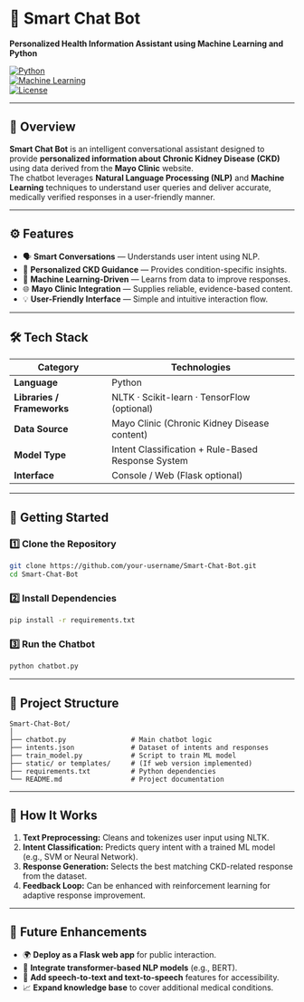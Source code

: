 # 🧠 Smart Chat Bot  
**Personalized Health Information Assistant using Machine Learning and Python**  

[![Python](https://img.shields.io/badge/Python-3.9%2B-blue)](https://www.python.org/)  
[![Machine Learning](https://img.shields.io/badge/Machine%20Learning-Sklearn%2C%20NLTK-orange)]()  
[![License](https://img.shields.io/badge/License-MIT-green.svg)](LICENSE)  

---

## 📘 Overview  
**Smart Chat Bot** is an intelligent conversational assistant designed to provide **personalized information about Chronic Kidney Disease (CKD)** using data derived from the **Mayo Clinic** website.  
The chatbot leverages **Natural Language Processing (NLP)** and **Machine Learning** techniques to understand user queries and deliver accurate, medically verified responses in a user-friendly manner.  

---

## ⚙️ Features  
- 🗣️ **Smart Conversations** — Understands user intent using NLP.  
- 🧬 **Personalized CKD Guidance** — Provides condition-specific insights.  
- 🧠 **Machine Learning-Driven** — Learns from data to improve responses.  
- 🌐 **Mayo Clinic Integration** — Supplies reliable, evidence-based content.  
- 💡 **User-Friendly Interface** — Simple and intuitive interaction flow.  

---

## 🛠️ Tech Stack  
| Category | Technologies |
|-----------|---------------|
| **Language** | Python |
| **Libraries / Frameworks** | NLTK · Scikit-learn · TensorFlow (optional) |
| **Data Source** | Mayo Clinic (Chronic Kidney Disease content) |
| **Model Type** | Intent Classification + Rule-Based Response System |
| **Interface** | Console / Web (Flask optional) |

---

## 🚀 Getting Started  

### 1️⃣ Clone the Repository  
```bash
git clone https://github.com/your-username/Smart-Chat-Bot.git
cd Smart-Chat-Bot
```
### 2️⃣ Install Dependencies
```bash
pip install -r requirements.txt
````
### 3️⃣ Run the Chatbot
```bash
python chatbot.py
```

---

## 🧩 Project Structure

```
Smart-Chat-Bot/
│
├── chatbot.py                # Main chatbot logic
├── intents.json              # Dataset of intents and responses
├── train_model.py            # Script to train ML model
├── static/ or templates/     # (If web version implemented)
├── requirements.txt          # Python dependencies
└── README.md                 # Project documentation
```

---

## 🧠 How It Works

1. **Text Preprocessing:** Cleans and tokenizes user input using NLTK.
2. **Intent Classification:** Predicts query intent with a trained ML model (e.g., SVM or Neural Network).
3. **Response Generation:** Selects the best matching CKD-related response from the dataset.
4. **Feedback Loop:** Can be enhanced with reinforcement learning for adaptive response improvement.

---

## 🧭 Future Enhancements

* 🌍 **Deploy as a Flask web app** for public interaction.
* 🤖 **Integrate transformer-based NLP models** (e.g., BERT).
* 💬 **Add speech-to-text and text-to-speech** features for accessibility.
* 📈 **Expand knowledge base** to cover additional medical conditions.

```
